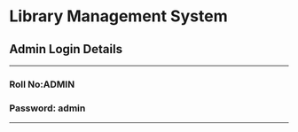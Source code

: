 # Library Management System

## Admin Login Details
 ******************
### Roll No:ADMIN
### Password: admin
 ******************
